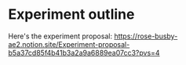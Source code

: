 
# Experiment outline
Here's the experiment proposal: 
https://rose-busby-ae2.notion.site/Experiment-proposal-b5a37cd85f4b41b3a2a9a6889ea07cc3?pvs=4
